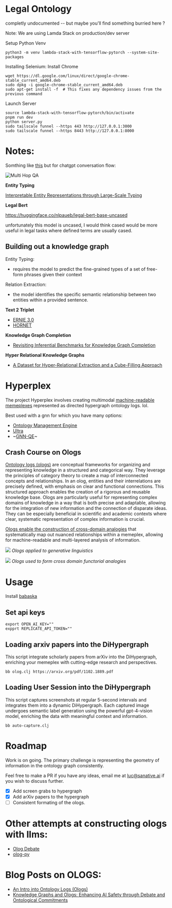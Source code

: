 # Legal Ontology

completly undocumented -- but maybe you'll find something burried here ? 

Note: We are using Lamda Stack on production/dev server

Setup Python Venv
```
python3 -m venv lambda-stack-with-tensorflow-pytorch --system-site-packages
```

Installing Selenium:
Install Chrome
```
wget https://dl.google.com/linux/direct/google-chrome-stable_current_amd64.deb
sudo dpkg -i google-chrome-stable_current_amd64.deb
sudo apt-get install -f  # This fixes any dependency issues from the previous command
```

Launch Server
```
source lambda-stack-with-tensorflow-pytorch/bin/activate
pnpm run dev
python server.py
sudo tailscale funnel --https 443 http://127.0.0.1:3000
sudo tailscale funnel --https 8443 http://127.0.0.1:8000
```

# Notes:
Somthing like [this](https://arxiv.org/pdf/2004.13821v1.pdf) but for chatgpt conversation flow:

![Multi Hop QA](./MULTI_HOP_QUESTION_ANSWERING.png)

**Entity Typing**

[Interpretable Entity Representations through Large-Scale Typing](https://arxiv.org/pdf/2005.00147.pdf)

**Legal Bert**

https://huggingface.co/nlpaueb/legal-bert-base-uncased

unfortunately this model is uncased, I would think cased would be more useful in legal tasks where defined terms are usually cased.

## Building out a knowledge graph
Entity Typing:
- requires the model to predict the fine-grained types of a set of free-form phrases given their context

Relation Extraction:
- the model identifies the specific semantic relationship between two entities within a provided sentence.

**Text 2 Triplet**
- [ERNIE 3.0](https://arxiv.org/pdf/2107.02137.pdf)
- [HORNET](https://arxiv.org/pdf/2107.02137.pdf)


**Knowledge Graph Completion**
- [Revisiting Inferential Benchmarks for Knowledge Graph Completion](https://export.arxiv.org/pdf/2306.04814v1.pdf)

**Hyper Relational Knowledge Graphs**
- [A Dataset for Hyper-Relational Extraction and a Cube-Filling Approach](https://arxiv.org/pdf/2211.10018.pdf)

# Hyperplex
The project Hyperplex involves creating multimodal [machine-readable memeplexes](https://web.archive.org/web/20230314182803/http://www.susanblackmore.uk/wp-content/uploads/2017/05/JCS03.pdf) represented as directed hypergraph ontology logs. lol.

Best used with a gnn for which you have many options:
- [Ontology Management Engine](https://github.com/cyber-phys/ontology)
- [Ultra](https://github.com/DeepGraphLearning/ULTRA)
- ~[GNN-QE](https://github.com/cyber-phys/GNN-QE)~

## Crash Course on Ologs
[Ontology logs (ologs)](https://math.mit.edu/~dspivak/informatics/olog.pdf) are conceptual frameworks for organizing and representing knowledge in a structured and categorical way. They leverage the principles of category theory to create a map of interconnected concepts and relationships. In an olog, entities and their interrelations are precisely defined, with emphasis on clear and functional connections. This structured approach enables the creation of a rigorous and reusable knowledge base. Ologs are particularly useful for representing complex domains of knowledge in a way that is both precise and adaptable, allowing for the integration of new information and the connection of disparate ideas. They can be especially beneficial in scientific and academic contexts where clear, systematic representation of complex information is crucial.

[Ologs enable the construction of cross-domain analogies](https://arxiv.org/abs/1111.5297) that systematically map out nuanced relationships within a memeplex, allowing for machine-readable and multi-layered analysis of information.

![](linguistic_structure_category_theory.png)
*Ologs applied to generative linguistics*

![](functorial_analogy.png)
*Ologs used to form cross domain functorial analogies*

# Usage
Install [babaska](https://babashka.org)
## Set api keys
```
export OPEN_AI_KEY=""
expprt REPLICATE_API_TOKEN=""
```
## Loading arxiv papers into the DiHypergraph
This script integrate scholarly papers from arXiv into the DiHypergraph, enriching your memeplex with cutting-edge research and perspectives.
```
bb olog.clj https://arxiv.org/pdf/1102.1889.pdf
```
## Loading User Session into the DiHypergraph
This script captures screenshots at regular 5-second intervals and integrates them into a dynamic DiHypergraph. Each captured image undergoes semantic label generation using the powerful gpt-4-vision model, enriching the data with meaningful context and information.
```
bb auto-capture.clj
```

# Roadmap
Work is on going. The primary challenge is representing the geometry of information in the ontology graph consistently.

Feel free to make a PR if you have any ideas, email me at luc@sanative.ai if you wish to discuss further.

- [x] Add screen grabs to hypergraph
- [x] Add arXiv papers to the hypergraph
- [ ] Consistent formating of the ologs.

# Other attempts at constructing ologs with llms:
- [Olog Debate](https://github.com/cyber-phys/olog-debate)
- [olog-py](https://github.com/Continuum-Corporation/olog)

# Blog Posts on OLOGS:
- [An Intro into Ontology Logs (Ologs)](https://cyber-phys.com/blog/olog/)
- [Knowledge Graphs and Ologs: Enhancing AI Safety through Debate and Ontological Commitments](https://cyber-phys.com/blog/ai-alignment-through-ologs/)
